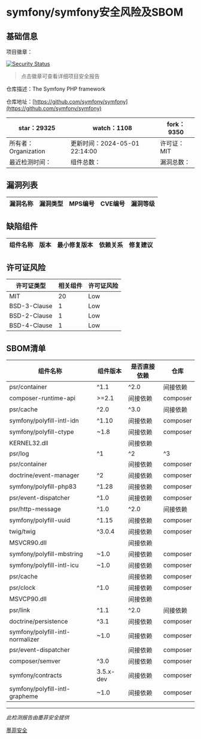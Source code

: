# symfony/symfony安全风险及SBOM

## 基础信息

项目徽章：

[![Security Status](https://www.murphysec.com/platform3/v31/badge/1785744832049807360.svg)](https://www.murphysec.com/console/report/1691516035264176128/1785744832049807360)

> 点击徽章可查看详细项目安全报告

仓库描述：The Symfony PHP framework

仓库地址：[https://github.com/symfony/symfony](https://github.com/symfony/symfony)

| star：29325 | watch：1108 | fork：9350 |
| ----------- | -------------- | ------------ |
| 所有者：Organization | 更新时间：2024-05-01 22:14:00 | 许可证：MIT |
| 最近检测时间： | 组件总数： | 漏洞总数： |




## 漏洞列表

| 漏洞名称 | 漏洞类型 | MPS编号 | CVE编号 | 漏洞等级 |
| ------- | ------ | ------- | ------ | ----- |





## 缺陷组件

| 组件名称 | 版本 | 最小修复版本 | 依赖关系 | 修复建议 |
| -------- | ---- | ------------ | -------- | -------- |





## 许可证风险

| 许可证类型 | 相关组件 | 许可证风险 |
| ---------- | -------- | ---------- |
|MIT|20|Low|
|BSD-3-Clause|1|Low|
|BSD-2-Clause|1|Low|
|BSD-4-Clause|1|Low|




## SBOM清单

| 组件名称 | 组件版本 | 是否直接依赖 | 仓库 |
| -------- | -------- | ------------ | ---- |
|psr/container|^1.1|^2.0|间接依赖|composer|
|composer-runtime-api|>=2.1|间接依赖|composer|
|psr/cache|^2.0|^3.0|间接依赖|composer|
|symfony/polyfill-intl-idn|^1.10|间接依赖|composer|
|symfony/polyfill-ctype|~1.8|间接依赖|composer|
|KERNEL32.dll||间接依赖||
|psr/log|^1|^2|^3|间接依赖|composer|
|psr/container||间接依赖|composer|
|doctrine/event-manager|^2|间接依赖|composer|
|symfony/polyfill-php83|^1.28|间接依赖|composer|
|psr/event-dispatcher|^1.0|间接依赖|composer|
|psr/http-message|^1.0|^2.0|间接依赖|composer|
|symfony/polyfill-uuid|^1.15|间接依赖|composer|
|twig/twig|^3.0.4|间接依赖|composer|
|MSVCR90.dll||间接依赖||
|symfony/polyfill-mbstring|~1.0|间接依赖|composer|
|symfony/polyfill-intl-icu|~1.0|间接依赖|composer|
|psr/cache||间接依赖|composer|
|psr/clock|^1.0|间接依赖|composer|
|MSVCP90.dll||间接依赖||
|psr/link|^1.1|^2.0|间接依赖|composer|
|doctrine/persistence|^3.1|间接依赖|composer|
|symfony/polyfill-intl-normalizer|~1.0|间接依赖|composer|
|psr/event-dispatcher||间接依赖|composer|
|composer/semver|^3.0|间接依赖|composer|
|symfony/contracts|3.5.x-dev|间接依赖|composer|
|symfony/polyfill-intl-grapheme|~1.0|间接依赖|composer|


------

*此检测报告由墨菲安全提供*

[墨菲安全](www.murphysec.com)